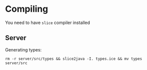 # Compiling

You need to have `slice` compiler installed

## Server

Generating types:
```
rm -r server/src/types && slice2java -I. types.ice && mv types server/src
```

